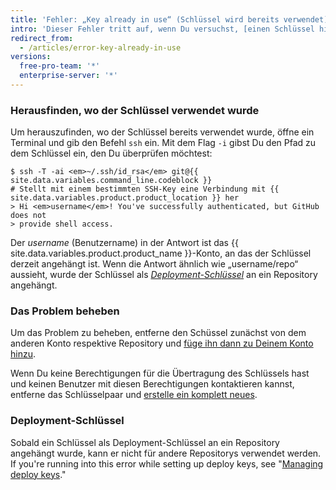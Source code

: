 ```yaml
---
title: 'Fehler: „Key already in use“ (Schlüssel wird bereits verwendet)'
intro: 'Dieser Fehler tritt auf, wenn Du versuchst, [einen Schlüssel hinzuzufügen](/articles/adding-a-new-ssh-key-to-your-github-account), der bereits zu einem anderen Konto oder Repository hinzugefügt wurde.'
redirect_from:
  - /articles/error-key-already-in-use
versions:
  free-pro-team: '*'
  enterprise-server: '*'
---
```


### Herausfinden, wo der Schlüssel verwendet wurde

Um herauszufinden, wo der Schlüssel bereits verwendet wurde, öffne ein Terminal und gib den Befehl `ssh` ein. Mit dem Flag `-i` gibst Du den Pfad zu dem Schlüssel ein, den Du überprüfen möchtest:

```shell
$ ssh -T -ai <em>~/.ssh/id_rsa</em> git@{{ site.data.variables.command_line.codeblock }}
# Stellt mit einem bestimmten SSH-Key eine Verbindung mit {{ site.data.variables.product.product_location }} her
> Hi <em>username</em>! You've successfully authenticated, but GitHub does not
> provide shell access.
```

Der *username* (Benutzername) in der Antwort ist das {{ site.data.variables.product.product_name }}-Konto, an das der Schlüssel derzeit angehängt ist. Wenn die Antwort ähnlich wie „username/repo“ aussieht, wurde der Schlüssel als [*Deployment-Schlüssel*](/guides/managing-deploy-keys#deploy-keys) an ein Repository angehängt.

### Das Problem beheben

Um das Problem zu beheben, entferne den Schüssel zunächst von dem anderen Konto respektive Repository und [füge ihn dann zu Deinem Konto hinzu](/articles/adding-a-new-ssh-key-to-your-github-account).

Wenn Du keine Berechtigungen für die Übertragung des Schlüssels hast und keinen Benutzer mit diesen Berechtigungen kontaktieren kannst, entferne das Schlüsselpaar und [erstelle ein komplett neues](/articles/generating-a-new-ssh-key-and-adding-it-to-the-ssh-agent).

### Deployment-Schlüssel

Sobald ein Schlüssel als Deployment-Schlüssel an ein Repository angehängt wurde, kann er nicht für andere Repositorys verwendet werden.  If you're running into this error while setting up deploy keys, see "[Managing deploy keys](/guides/managing-deploy-keys)."
